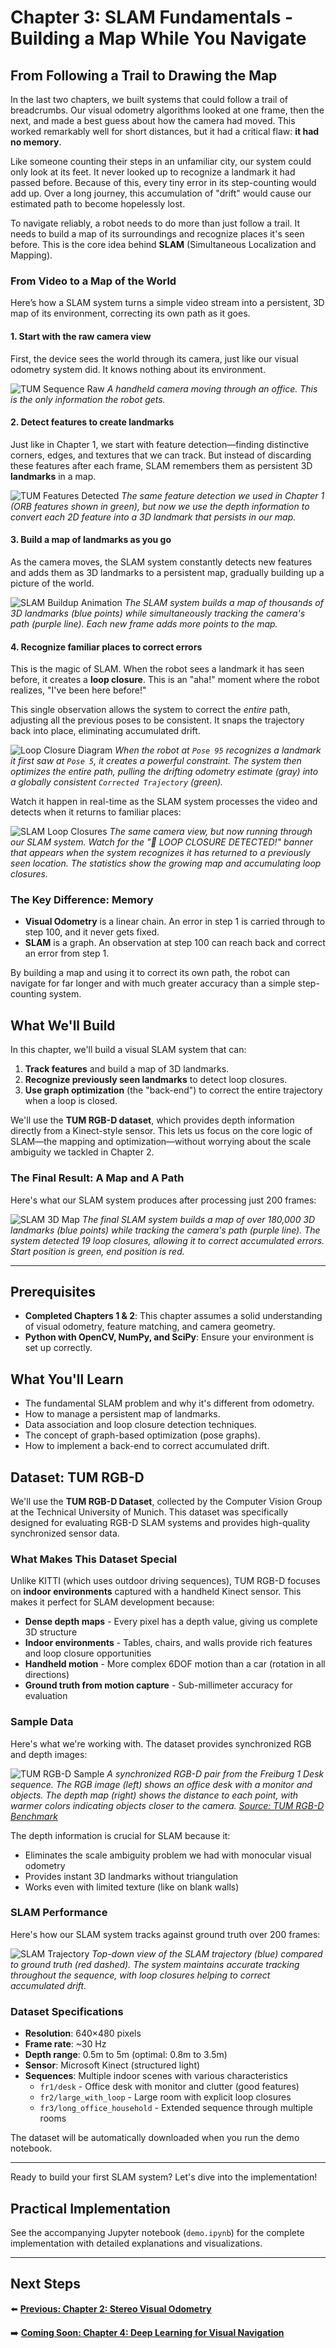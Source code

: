 # Chapter 3: SLAM Fundamentals - Building a Map While You Navigate

## From Following a Trail to Drawing the Map

In the last two chapters, we built systems that could follow a trail of breadcrumbs. Our visual odometry algorithms looked at one frame, then the next, and made a best guess about how the camera had moved. This worked remarkably well for short distances, but it had a critical flaw: **it had no memory**.

Like someone counting their steps in an unfamiliar city, our system could only look at its feet. It never looked up to recognize a landmark it had passed before. Because of this, every tiny error in its step-counting would add up. Over a long journey, this accumulation of "drift" would cause our estimated path to become hopelessly lost.

To navigate reliably, a robot needs to do more than just follow a trail. It needs to build a map of its surroundings and recognize places it's seen before. This is the core idea behind **SLAM** (Simultaneous Localization and Mapping).

### From Video to a Map of the World

Here’s how a SLAM system turns a simple video stream into a persistent, 3D map of its environment, correcting its own path as it goes.

#### 1. Start with the raw camera view
First, the device sees the world through its camera, just like our visual odometry system did. It knows nothing about its environment.

![TUM Sequence Raw](images/tum_sequence_raw.gif)
*A handheld camera moving through an office. This is the only information the robot gets.*

#### 2. Detect features to create landmarks
Just like in Chapter 1, we start with feature detection—finding distinctive corners, edges, and textures that we can track. But instead of discarding these features after each frame, SLAM remembers them as persistent 3D **landmarks** in a map.

![TUM Features Detected](images/tum_features_detected.gif)
*The same feature detection we used in Chapter 1 (ORB features shown in green), but now we use the depth information to convert each 2D feature into a 3D landmark that persists in our map.*

#### 3. Build a map of landmarks as you go
As the camera moves, the SLAM system constantly detects new features and adds them as 3D landmarks to a persistent map, gradually building up a picture of the world.

![SLAM Buildup Animation](images/slam_buildup_animation.gif)
*The SLAM system builds a map of thousands of 3D landmarks (blue points) while simultaneously tracking the camera's path (purple line). Each new frame adds more points to the map.*

#### 4. Recognize familiar places to correct errors
This is the magic of SLAM. When the robot sees a landmark it has seen before, it creates a **loop closure**. This is an "aha!" moment where the robot realizes, "I've been here before!"

This single observation allows the system to correct the *entire* path, adjusting all the previous poses to be consistent. It snaps the trajectory back into place, eliminating accumulated drift.

![Loop Closure Diagram](images/loop_closure_diagram.png)
*When the robot at `Pose 95` recognizes a landmark it first saw at `Pose 5`, it creates a powerful constraint. The system then optimizes the entire path, pulling the drifting odometry estimate (gray) into a globally consistent `Corrected Trajectory` (green).*

Watch it happen in real-time as the SLAM system processes the video and detects when it returns to familiar places:

![SLAM Loop Closures](images/tum_slam_loop_closures.gif)
*The same camera view, but now running through our SLAM system. Watch for the "🔄 LOOP CLOSURE DETECTED!" banner that appears when the system recognizes it has returned to a previously seen location. The statistics show the growing map and accumulating loop closures.*

### The Key Difference: Memory

- **Visual Odometry** is a linear chain. An error in step 1 is carried through to step 100, and it never gets fixed.
- **SLAM** is a graph. An observation at step 100 can reach back and correct an error from step 1.

By building a map and using it to correct its own path, the robot can navigate for far longer and with much greater accuracy than a simple step-counting system.

## What We'll Build

In this chapter, we'll build a visual SLAM system that can:
1.  **Track features** and build a map of 3D landmarks.
2.  **Recognize previously seen landmarks** to detect loop closures.
3.  **Use graph optimization** (the "back-end") to correct the entire trajectory when a loop is closed.

We'll use the **TUM RGB-D dataset**, which provides depth information directly from a Kinect-style sensor. This lets us focus on the core logic of SLAM—the mapping and optimization—without worrying about the scale ambiguity we tackled in Chapter 2.

### The Final Result: A Map and A Path

Here's what our SLAM system produces after processing just 200 frames:

![SLAM 3D Map](images/slam_map_3d_200.png)
*The final SLAM system builds a map of over 180,000 3D landmarks (blue points) while tracking the camera's path (purple line). The system detected 19 loop closures, allowing it to correct accumulated errors. Start position is green, end position is red.*

---

## Prerequisites

- **Completed Chapters 1 & 2**: This chapter assumes a solid understanding of visual odometry, feature matching, and camera geometry.
- **Python with OpenCV, NumPy, and SciPy**: Ensure your environment is set up correctly.

## What You'll Learn

- The fundamental SLAM problem and why it's different from odometry.
- How to manage a persistent map of landmarks.
- Data association and loop closure detection techniques.
- The concept of graph-based optimization (pose graphs).
- How to implement a back-end to correct accumulated drift.

## Dataset: TUM RGB-D

We'll use the **TUM RGB-D Dataset**, collected by the Computer Vision Group at the Technical University of Munich. This dataset was specifically designed for evaluating RGB-D SLAM systems and provides high-quality synchronized sensor data.

### What Makes This Dataset Special

Unlike KITTI (which uses outdoor driving sequences), TUM RGB-D focuses on **indoor environments** captured with a handheld Kinect sensor. This makes it perfect for SLAM development because:

- **Dense depth maps** - Every pixel has a depth value, giving us complete 3D structure
- **Indoor environments** - Tables, chairs, and walls provide rich features and loop closure opportunities
- **Handheld motion** - More complex 6DOF motion than a car (rotation in all directions)
- **Ground truth from motion capture** - Sub-millimeter accuracy for evaluation

### Sample Data

Here's what we're working with. The dataset provides synchronized RGB and depth images:

![TUM RGB-D Sample](images/tum_rgbd_comparison.png)
*A synchronized RGB-D pair from the Freiburg 1 Desk sequence. The RGB image (left) shows an office desk with a monitor and objects. The depth map (right) shows the distance to each point, with warmer colors indicating objects closer to the camera. [Source: TUM RGB-D Benchmark](https://cvg.cit.tum.de/data/datasets/rgbd-dataset)*

The depth information is crucial for SLAM because it:
- Eliminates the scale ambiguity problem we had with monocular visual odometry
- Provides instant 3D landmarks without triangulation
- Works even with limited texture (like on blank walls)

### SLAM Performance

Here's how our SLAM system tracks against ground truth over 200 frames:

![SLAM Trajectory](images/slam_trajectory_200.png)
*Top-down view of the SLAM trajectory (blue) compared to ground truth (red dashed). The system maintains accurate tracking throughout the sequence, with loop closures helping to correct accumulated drift.*

### Dataset Specifications

- **Resolution**: 640×480 pixels
- **Frame rate**: ~30 Hz
- **Depth range**: 0.5m to 5m (optimal: 0.8m to 3.5m)
- **Sensor**: Microsoft Kinect (structured light)
- **Sequences**: Multiple indoor scenes with various characteristics
  - `fr1/desk` - Office desk with monitor and clutter (good features)
  - `fr2/large_with_loop` - Large room with explicit loop closures
  - `fr3/long_office_household` - Extended sequence through multiple rooms

The dataset will be automatically downloaded when you run the demo notebook.

---

Ready to build your first SLAM system? Let's dive into the implementation!

## Practical Implementation

See the accompanying Jupyter notebook (`demo.ipynb`) for the complete implementation with detailed explanations and visualizations.

---

## Next Steps

⬅️ **[Previous: Chapter 2: Stereo Visual Odometry](chapters/2/index.md)**

➡️ **[Coming Soon: Chapter 4: Deep Learning for Visual Navigation]()**

